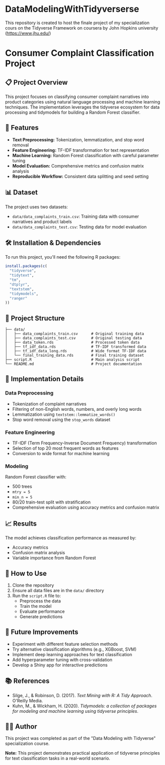 # DataModelingWithTidyverserse
This repository is created to host the finale project of my specialization cours on the Tidyverse Framework on coursera by John Hopkins university (https://www.jhu.edu/)

# Consumer Complaint Classification Project

## 📋 Project Overview
This project focuses on classifying consumer complaint narratives into product categories using natural language processing and machine learning techniques. The implementation leverages the tidyverse ecosystem for data processing and tidymodels for building a Random Forest classifier.

## 🚀 Features
- **Text Preprocessing:** Tokenization, lemmatization, and stop word removal  
- **Feature Engineering:** TF-IDF transformation for text representation  
- **Machine Learning:** Random Forest classification with careful parameter tuning  
- **Model Evaluation:** Comprehensive metrics and confusion matrix analysis  
- **Reproducible Workflow:** Consistent data splitting and seed setting  

## 📊 Dataset
The project uses two datasets:
- `data/data_complaints_train.csv`: Training data with consumer narratives and product labels  
- `data/data_complaints_test.csv`: Testing data for model evaluation  

## 🛠️ Installation & Dependencies
To run this project, you'll need the following R packages:

```r
install.packages(c(
  "tidyverse", 
  "tidytext", 
  "tm", 
  "dtplyr", 
  "textstem",
  "tidymodels",
  "ranger"
))
```

## 📁 Project Structure
```
├── data/
│   ├── data_complaints_train.csv      # Original training data
│   ├── data_complaints_test.csv       # Original testing data
│   ├── data_token.rds                 # Processed token data
│   ├── tf_idf_data.rds                # TF-IDF transformed data
│   ├── tf_idf_data_long.rds           # Wide format TF-IDF data
│   └── final_training_data.rds        # Final training dataset
├── script.R                           # Main analysis script
└── README.md                          # Project documentation
```

## 🔧 Implementation Details

### Data Preprocessing
- Tokenization of complaint narratives  
- Filtering of non-English words, numbers, and overly long words  
- Lemmatization using `textstem::lemmatize_words()`  
- Stop word removal using the `stop_words` dataset  

### Feature Engineering
- TF-IDF (Term Frequency-Inverse Document Frequency) transformation  
- Selection of top 20 most frequent words as features  
- Conversion to wide format for machine learning  

### Modeling
Random Forest classifier with:
- 500 trees  
- `mtry = 5`  
- `min_n = 5`  
- 80/20 train-test split with stratification  
- Comprehensive evaluation using accuracy metrics and confusion matrix  

## 📈 Results
The model achieves classification performance as measured by:
- Accuracy metrics  
- Confusion matrix analysis  
- Variable importance from Random Forest  

## 🎯 How to Use
1. Clone the repository  
2. Ensure all data files are in the `data/` directory  
3. Run the `script.R` file to:  
   - Preprocess the data  
   - Train the model  
   - Evaluate performance  
   - Generate predictions  

## 🔮 Future Improvements
- Experiment with different feature selection methods  
- Try alternative classification algorithms (e.g., XGBoost, SVM)  
- Implement deep learning approaches for text classification  
- Add hyperparameter tuning with cross-validation  
- Develop a Shiny app for interactive predictions  

## 📚 References
- Silge, J., & Robinson, D. (2017). *Text Mining with R: A Tidy Approach*. O'Reilly Media.  
- Kuhn, M., & Wickham, H. (2020). *Tidymodels: a collection of packages for modeling and machine learning using tidyverse principles*.  

## 👨‍💻 Author
This project was completed as part of the "Data Modeling with Tidyverse" specialization course.  

**Note:** This project demonstrates practical application of tidyverse principles for text classification tasks in a real-world scenario.
